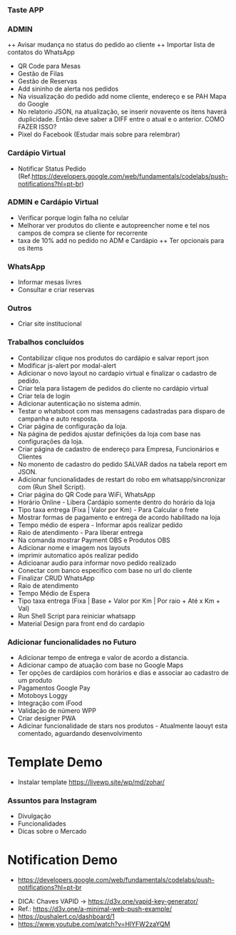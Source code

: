 ### Taste APP

### ADMIN 
++ Avisar mudança no status do pedido ao cliente 
++ Importar lista de contatos do WhatsApp
+ QR Code para Mesas 
+ Gestão de Filas
+ Gestão de Reservas 
+ Add sininho de alerta nos pedidos
+ Na visualização do pedido add nome cliente, endereço e se PAH Mapa do Google
+ No relatorio JSON, na atualização, se inserir novavente os itens haverá duplicidade. Então deve saber a DIFF entre o atual e o anterior. COMO FAZER ISSO?
+ Pixel do Facebook (Estudar mais sobre para relembrar) 

### Cardápio Virtual 
+ Notificar Status Pedido (Ref.https://developers.google.com/web/fundamentals/codelabs/push-notifications?hl=pt-br)

### ADMIN e Cardápio Virtual
+ Verificar porque login falha no celular 
+ Melhorar ver produtos do cliente e autopreencher nome e tel nos campos de compra se cliente for recorrente 
+ taxa de 10% add no pedido no ADM e Cardápio
++ Ter opcionais para os items

### WhatsApp
+ Informar mesas livres
+ Consultar e criar reservas 

### Outros 
+ Criar site institucional 

### Trabalhos concluídos
- Contabilizar clique nos produtos do cardápio e salvar report json 
- Modificar js-alert por modal-alert 
- Adicionar o novo layout no cardapio virtual e finalizar o cadastro de pedido.
- Criar tela para listagem de pedidos do cliente no cardápio virtual
- Criar tela de login
- Adicionar autenticação no sistema admin.
- Testar o whatsboot com mas mensagens cadastradas para disparo de campanha e auto resposta.
- Criar página de configuração da loja.
- Na página de pedidos ajustar definições da loja com base nas configurações da loja.
- Criar página de cadastro de endereço para Empresa, Funcionários e Clientes
- No monento de cadastro do pedido SALVAR dados na tabela report em JSON.
- Adicionar funcionalidades de restart do robo em whatsapp/sincronizar com (Run Shell Script).
- Criar página do QR Code para WiFi, WhatsApp 
- Horário Online - Libera Cardápio somente dentro do horário da loja
- Tipo taxa entrega (Fixa | Valor por Km) - Para Calcular o frete
- Mostrar formas de pagamento e entrega de acordo habilitado na loja
- Tempo médio de espera - Informar após realizar pedido
- Raio de atendimento - Para liberar entrega
- Na comanda mostrar Payment OBS e Produtos OBS 
- Adicionar nome e imagem nos layouts
- imprimir automatico após realizar pedido 
- Adicioanar audio para informar novo pedido realizado 
- Conectar com banco especifico com base no url do cliente
- Finalizar CRUD WhatsApp 
- Raio de atendimento
- Tempo Médio de Espera 
- Tipo taxa entrega (Fixa | Base + Valor por Km | Por raio + Até x Km + Val) 
- Run Shell Script para reiniciar whatsapp
- Material Design para front end do cardapio

### Adicionar funcionalidades no Futuro 
+ Adicionar tempo de entrega e valor de acordo a distancia. 
+ Adicionar campo de atuação com base no Google Maps 
+ Ter opções de cardápios com horários e dias e associar ao cadastro de um produto
+ Pagamentos Google Pay
+ Motoboys Loggy 
+ Integração com iFood 
+ Validação de número WPP
+ Criar designer PWA 
+ Adicinar funcionalidade de stars nos produtos - Atualmente laouyt esta comentado, aguardando desenvolvimento

# Template Demo
+ Instalar template https://livewp.site/wp/md/zohar/


### Assuntos para Instagram
+ Divulgação
+ Funcionalidades
+ Dicas sobre o Mercado 


# Notification Demo
+ https://developers.google.com/web/fundamentals/codelabs/push-notifications?hl=pt-br
- DICA: Chaves VAPID -> https://d3v.one/vapid-key-generator/
- Ref.: https://d3v.one/a-minimal-web-push-example/
- https://pushalert.co/dashboard/1
- https://www.youtube.com/watch?v=HlYFW2zaYQM